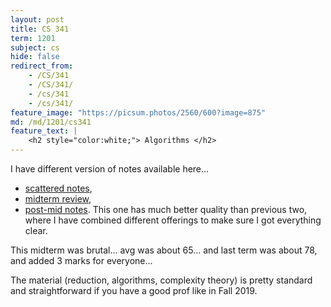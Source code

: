 ```yaml
---
layout: post
title: CS 341
term: 1201
subject: cs
hide: false
redirect_from:
    - /CS/341
    - /CS/341/
    - /cs/341
    - /cs/341/
feature_image: "https://picsum.photos/2560/600?image=875"
md: /md/1201/cs341
feature_text: |
    <h2 style="color:white;"> Algorithms </h2>
---
```


I have different version of notes available here...
- [scattered notes](/markdown/1201/cs341/),
- [midterm review](/markdown/1201/cs341mid/),
- [post-mid notes](/md/1201/cs341). This one has much better quality than previous two, where I have combined
different offerings to make sure I got everything clear.

This midterm was brutal... avg was about 65... and last term was about 78, and added 3 marks for everyone...

The material (reduction, algorithms, complexity theory) is pretty standard and straightforward if you have a good prof like in Fall 2019.
